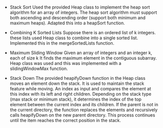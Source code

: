 - Stack Sort
Used the provided Heap class to implement the heap sort algorithm for an array of integers.
The heap sort algorithm must support both ascending and descending order (support both minimum and maximum heaps).
Adapted this into a heapSort function.

- Combining K Sorted Lists
Suppose there is an ordered list of k integers. these lists
used Heap class to combine into a single sorted list. Implemented this in the mergeSortedLists function.

- Maximum Sliding Window
Given an array of integers and an integer k, each of size k
It finds the maximum element in the contiguous subarray. Heap class
was used and this was implemented with a slidingWindowMax function.

- Stack Down
The provided heapifyDown function in the Heap class moves an element down the stack.
It is used to maintain the stack feature while moving. An index as input
and compares the element at this index with its left and right children. 
Depending on the stack type (max stack or minimum stack), it determines the index of 
the top element between the current index and its children. If the parent is not in the 
current directory, the function replaces the elements and recursively calls heapifyDown 
on the new parent directory. This process continues until the item reaches the correct 
position in the stack.

